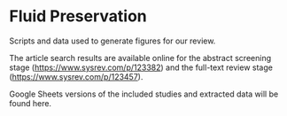# Fluid Preservation

Scripts and data used to generate figures for our review. 

The article search results are available online for the abstract screening stage (https://www.sysrev.com/p/123382) and the full-text review stage (https://www.sysrev.com/p/123457).

Google Sheets versions of the included studies and extracted data will be found here. 
